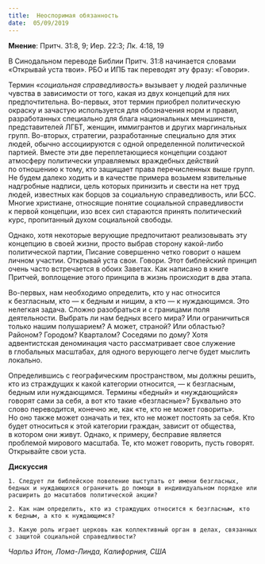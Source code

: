 ```yaml
---
title:  Неоспоримая обязанность
date:  05/09/2019
---
```


**Мнение**: Притч. 31:8, 9; Иер. 22:3; Лк. 4:18, 19

В Синодальном переводе Библии Притч. 31:8 начинается словами «Открывай уста твои». РБО и ИПБ так переводят эту фразу: «Говори».

Термин «_социальная справедливость»_ вызывает у людей различные чувства в зависимости от того, какая из двух концепций для них предпочтительна. Во-первых, этот термин приобрел политическую окраску и зачастую используется для обозначения норм и правил, разработанных специально для блага национальных меньшинств, представителей ЛГБТ, женщин, иммигрантов и других маргинальных групп. Во-вторых, стратегии, разработанные специально для этих людей, обычно ассоциируются с одной определенной политической партией. Вместе эти две переплетающиеся концепции создают атмосферу политически управляемых враждебных действий по отношению к тому, кто защищает права перечисленных выше групп. Не будем далеко ходить и в качестве примера возьмем язвительные надгробные надписи, цель которых принизить и свести на нет труд людей, известных как борцов за социальную справедливость, или БСС. Многие христиане, относящие понятие социальной справедливости к первой концепции, изо всех сил стараются принять политический курс, пропитанный духом социальной свободы.

Однако, хотя некоторые верующие предпочитают реализовывать эту концепцию в своей жизни, просто выбрав сторону какой-либо политической партии, Писание совершенно четко говорит о нашем личном участии. Открывай уста свои. Говори. Этот библейский принцип очень часто встречается в обоих Заветах. Как написано в книге Притчей, воплощение этого принципа в жизнь происходит в два этапа.

Во-первых, нам необходимо определить, кто у нас относится к безгласным, кто — к бедным и нищим, а кто — к нуждающимся. Это нелегкая задача. Сложно разобраться и с границами поля деятельности. Выбрать ли нам бедных всего мира? Или ограничиться только нашим полушарием? А может, страной? Или областью? Районом? Городом? Кварталом? Соседями по дому? Хотя адвентистская деноминация часто рассматривает свое служение в глобальных масштабах, для одного верующего легче будет мыслить локально.

Определившись с географическим пространством, мы должны решить, кто из страждущих к какой категории относится, — к безгласным, бедным или нуждающимся. Термины «бедный» и «нуждающийся» говорят сами за себя, а вот кто такие «безгласные»? Буквально это слово переводится, конечно же, как «те, кто не может говорить». Но оно также может означать и тех, кто не может постоять за себя. Кто будет относиться к этой категории граждан, зависит от общества, в котором они живут. Однако, к примеру, бесправие является проблемой мирового масштаба. Те, кто может говорить, пусть говорят. Открывайте свои уста.

**Дискуссия**

`1.	Следует ли библейское повеление выступать от имени безгласных, бедных и нуждающихся ограничить до помощи в индивидуальном порядке или расширить до масштабов политической акции?`

`2.	Как нам определить, кто из страждущих относится к безгласным, кто к бедным, а кто к нуждающимся?`

`3.	Какую роль играет церковь как коллективный орган в делах, связанных с защитой социальной справедливости?`

_Чарльз Итон, Лома-Линда, Калифорния, США_